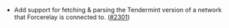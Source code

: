 - Add support for fetching & parsing the Tendermint version of a network that
  Forcerelay is connected to. ([#2301](https://github.com/informalsystems/ibc-rs/issues/2301))
